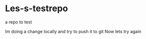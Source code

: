 # Les-s-testrepo
a repo to test


Im doing a change locally and try to push it to git
Now lets try again
